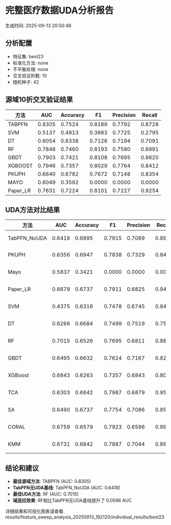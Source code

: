 # 完整医疗数据UDA分析报告

生成时间: 2025-09-13 20:50:48

## 分析配置

- 特征集: best23
- 标准化方法: none
- 不平衡处理: none
- 交叉验证折数: 10
- 随机种子: 42

## 源域10折交叉验证结果

| 方法 | AUC | Accuracy | F1 | Precision | Recall |
|------|-----|----------|----|-----------| -------|
| TABPFN | 0.8305 | 0.7524 | 0.8189 | 0.7792 | 0.8728 |
| SVM | 0.5137 | 0.4813 | 0.3983 | 0.7725 | 0.2795 |
| DT | 0.6054 | 0.6338 | 0.7126 | 0.7194 | 0.7091 |
| RF | 0.7848 | 0.7460 | 0.8193 | 0.7580 | 0.8991 |
| GBDT | 0.7903 | 0.7421 | 0.8108 | 0.7695 | 0.8620 |
| XGBOOST | 0.7946 | 0.7357 | 0.8029 | 0.7764 | 0.8412 |
| PKUPH | 0.6640 | 0.6782 | 0.7672 | 0.7148 | 0.8354 |
| MAYO | 0.6049 | 0.3592 | 0.0000 | 0.0000 | 0.0000 |
| Paper_LR | 0.7631 | 0.7224 | 0.8101 | 0.7227 | 0.9254 |

## UDA方法对比结果

| 方法 | AUC | Accuracy | F1 | Precision | Recall | 类型 |
|------|-----|----------|----|-----------| -------|------|
| TabPFN_NoUDA | 0.6418 | 0.6895 | 0.7915 | 0.7089 | 0.8960 | TabPFN基线 |
| PKUPH | 0.6356 | 0.6947 | 0.7838 | 0.7329 | 0.8474 | 传统基线 |
| Mayo | 0.5837 | 0.3421 | 0.0000 | 0.0000 | 0.0000 | 传统基线 |
| Paper_LR | 0.6678 | 0.6737 | 0.7911 | 0.6825 | 0.9429 | 传统基线 |
| SVM | 0.4375 | 0.6316 | 0.7478 | 0.6745 | 0.8474 | 机器学习基线 |
| DT | 0.6266 | 0.6684 | 0.7499 | 0.7519 | 0.7532 | 机器学习基线 |
| RF | 0.7015 | 0.6526 | 0.7695 | 0.6811 | 0.8865 | 机器学习基线 |
| GBDT | 0.6495 | 0.6632 | 0.7624 | 0.7167 | 0.8224 | 机器学习基线 |
| XGBoost | 0.6843 | 0.6263 | 0.7357 | 0.6843 | 0.8000 | 机器学习基线 |
| TCA | 0.6303 | 0.6842 | 0.7987 | 0.6879 | 0.9520 | UDA方法 |
| SA | 0.6490 | 0.6737 | 0.7754 | 0.7086 | 0.8560 | UDA方法 |
| CORAL | 0.6759 | 0.6579 | 0.7923 | 0.6596 | 0.9920 | UDA方法 |
| KMM | 0.6731 | 0.6842 | 0.7887 | 0.7044 | 0.8960 | UDA方法 |

## 结论和建议

- **最佳源域方法**: TABPFN (AUC: 0.8305)
- **TabPFN无UDA基线**: TabPFN_NoUDA (AUC: 0.6418)
- **最佳UDA方法**: RF (AUC: 0.7015)
- **域适应效果**: RF相比TabPFN无UDA基线提升了 0.0596 AUC

详细结果和可视化图表请查看: results/feature_sweep_analysis_20250913_192120/individual_results/best23